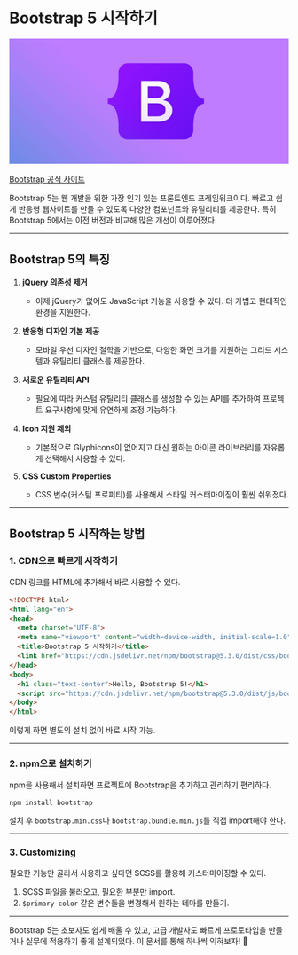# Bootstrap 5 시작하기  

![Alt text](./img/bootstrap-alternatives.jpg)

[Bootstrap 공식 사이트](https://getbootstrap.kr)

Bootstrap 5는 웹 개발을 위한 가장 인기 있는 프론트엔드 프레임워크이다. 빠르고 쉽게 반응형 웹사이트를 만들 수 있도록 다양한 컴포넌트와 유틸리티를 제공한다. 특히 Bootstrap 5에서는 이전 버전과 비교해 많은 개선이 이루어졌다.  

---

## Bootstrap 5의 특징  

1. **jQuery 의존성 제거**  
   - 이제 jQuery가 없어도 JavaScript 기능을 사용할 수 있다. 더 가볍고 현대적인 환경을 지원한다.  

2. **반응형 디자인 기본 제공**  
   - 모바일 우선 디자인 철학을 기반으로, 다양한 화면 크기를 지원하는 그리드 시스템과 유틸리티 클래스를 제공한다.  

3. **새로운 유틸리티 API**  
   - 필요에 따라 커스텀 유틸리티 클래스를 생성할 수 있는 API를 추가하여 프로젝트 요구사항에 맞게 유연하게 조정 가능하다.  

4. **Icon 지원 제외**  
   - 기본적으로 Glyphicons이 없어지고 대신 원하는 아이콘 라이브러리를 자유롭게 선택해서 사용할 수 있다.  

5. **CSS Custom Properties**  
   - CSS 변수(커스텀 프로퍼티)를 사용해서 스타일 커스터마이징이 훨씬 쉬워졌다.  

---

## Bootstrap 5 시작하는 방법  

### 1. **CDN으로 빠르게 시작하기**  
CDN 링크를 HTML에 추가해서 바로 사용할 수 있다.  

```html
<!DOCTYPE html>
<html lang="en">
<head>
  <meta charset="UTF-8">
  <meta name="viewport" content="width=device-width, initial-scale=1.0">
  <title>Bootstrap 5 시작하기</title>
  <link href="https://cdn.jsdelivr.net/npm/bootstrap@5.3.0/dist/css/bootstrap.min.css" rel="stylesheet">
</head>
<body>
  <h1 class="text-center">Hello, Bootstrap 5!</h1>
  <script src="https://cdn.jsdelivr.net/npm/bootstrap@5.3.0/dist/js/bootstrap.bundle.min.js"></script>
</body>
</html>
```

이렇게 하면 별도의 설치 없이 바로 시작 가능.  

---

### 2. **npm으로 설치하기**  
npm을 사용해서 설치하면 프로젝트에 Bootstrap을 추가하고 관리하기 편리하다.  

```bash
npm install bootstrap
```

설치 후 `bootstrap.min.css`나 `bootstrap.bundle.min.js`를 직접 import해야 한다.  

---

### 3. **Customizing**  
필요한 기능만 골라서 사용하고 싶다면 SCSS를 활용해 커스터마이징할 수 있다.  

1. SCSS 파일을 불러오고, 필요한 부분만 import.  
2. `$primary-color` 같은 변수들을 변경해서 원하는 테마를 만들기.  

---

Bootstrap 5는 초보자도 쉽게 배울 수 있고, 고급 개발자도 빠르게 프로토타입을 만들거나 실무에 적용하기 좋게 설계되었다. 이 문서를 통해 하나씩 익혀보자! 🚀